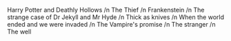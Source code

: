 Harry Potter and Deathly Hollows /n
The Thief /n
Frankenstein /n
The strange case of Dr Jekyll and Mr Hyde /n
Thick as knives /n
When the world ended and we were invaded /n
The Vampire's promise /n
The stranger /n
The well